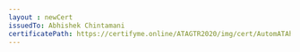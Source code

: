 ```yaml
--- 
layout : newCert 
issuedTo: Abhishek Chintamani 
certificatePath: https://certifyme.online/ATAGTR2020/img/cert/AutomATAhon/AbhishekChintamani_adafe.png
--- 
```

